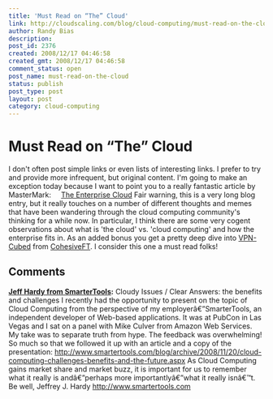 ```yaml
---
title: 'Must Read on “The” Cloud'
link: http://cloudscaling.com/blog/cloud-computing/must-read-on-the-cloud/
author: Randy Bias
description: 
post_id: 2376
created: 2008/12/17 04:46:58
created_gmt: 2008/12/17 04:46:58
comment_status: open
post_name: must-read-on-the-cloud
status: publish
post_type: post
layout: post
category: cloud-computing
---
```


# Must Read on “The” Cloud

I don't often post simple links or even lists of interesting links. I prefer to try and provide more infrequent, but original content. I'm going to make an exception today because I want to point you to a really fantastic article by MasterMark:     [The Enterprise Cloud](http://jroller.com/MasterMark/entry/the_enterprise_cloud) Fair warning, this is a very long blog entry, but it really touches on a number of different thoughts and memes that have been wandering through the cloud computing community's thinking for a while now. In particular, I think there are some very cogent observations about what is 'the cloud' vs. 'cloud computing' and how the enterprise fits in. As an added bonus you get a pretty deep dive into [VPN-Cubed](http://www.cohesiveft.com/vpncubed) from [CohesiveFT](http://www.cohesiveft.com/). I consider this one a must read folks!

## Comments

**[Jeff Hardy from SmarterTools](#47 "2008-12-23 19:14:01"):** Cloudy Issues / Clear Answers: the benefits and challenges I recently had the opportunity to present on the topic of Cloud Computing from the perspective of my employerâ€”SmarterTools, an independent developer of Web-based applications. It was at PubCon in Las Vegas and I sat on a panel with Mike Culver from Amazon Web Services. My take was to separate truth from hype. The feedback was overwhelming! So much so that we followed it up with an article and a copy of the presentation: http://www.smartertools.com/blog/archive/2008/11/20/cloud-computing-challenges-benefits-and-the-future.aspx As Cloud Computing gains market share and market buzz, it is important for us to remember what it really is andâ€”perhaps more importantlyâ€”what it really isnâ€™t. Be well, Jeffrey J. Hardy http://www.smartertools.com

